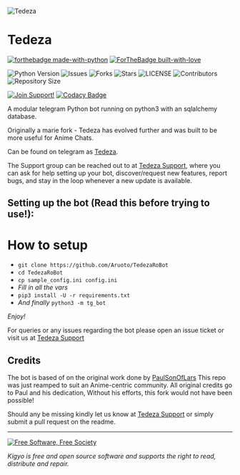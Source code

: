 ![Tedeza](https://telegra.ph/file/fdcf54623b142ac333217.jpg)
# Tedeza

[![forthebadge made-with-python](http://ForTheBadge.com/images/badges/made-with-python.svg)](https://www.python.org/)
[![ForTheBadge built-with-love](http://ForTheBadge.com/images/badges/built-with-love.svg)](https://GitHub.com/Dank-del/)</br>


![Python Version](https://img.shields.io/badge/python-3.8-green?style=for-the-badge&logo=appveyor)
![Issues](https://img.shields.io/github/issues/Aruoto/TedezaRoBot?style=for-the-badge&logo=appveyor)
![Forks](https://img.shields.io/github/forks/Aruoto/TedezaRoBot?style=for-the-badge&logo=appveyor)
![Stars](https://img.shields.io/github/stars/Aruoto/TedezaRoBot?style=for-the-badge&logo=appveyor)
![LICENSE](https://img.shields.io/github/license/Aruoto/TedezaRoBot?style=for-the-badge&logo=appveyor)
![Contributors](https://img.shields.io/github/contributors/Aruoto/TedezaRoBot?style=for-the-badge&logo=appveyor)
![Repository Size](https://img.shields.io/github/repo-size/Aruoto/TedezaRoBot?style=for-the-badge&logo=appveyor)</br>


[![Join Support!](https://img.shields.io/badge/Support%20Chat-Tedeza-red)](https://t.me/TedezaSupportChat)
[![Codacy Badge](https://app.codacy.com/project/badge/Grade/cfb691a93a064d9ea753ef2b5fccf797)](https://www.codacy.com/manual/Dank-del/EnterpriseALRobot?utm_source=github.com&amp;utm_medium=referral&amp;utm_content=Dank-del/EnterpriseALRobot&amp;utm_campaign=Badge_Grade)


A modular telegram Python bot running on python3 with an sqlalchemy database.

Originally a marie fork - Tedeza has evolved further and was built to be more useful for Anime Chats.

Can be found on telegram as [Tedeza](https://t.me/Tedeza_Bot).

The Support group can be reached out to at [Tedeza Support](https://t.me/TedezaSupportChat), where you can ask for help setting up your bot, discover/request new features, report bugs, and stay in the loop whenever a new update is available.



## Setting up the bot (Read this before trying to use!):


# How to setup

- `git clone https://github.com/Aruoto/TedezaRoBot`
- `cd TedezaRoBot`
- `cp sample_config.ini config.ini`
- *Fill in all the vars*
- `pip3 install -U -r requirements.txt`
- *And finally* `python3 -m tg_bot`

*Enjoy!*


For queries or any issues regarding the bot please open an issue ticket or visit us at [Tedeza Support](https://t.me/TedezaSupportChat)  

## Credits
The bot is based of on the original work done by [PaulSonOfLars](https://github.com/PaulSonOfLars)
This repo was just reamped to suit an Anime-centric community. All original credits go to Paul and his dedication, Without his efforts, this fork would not have been possible!


Should any be missing kindly let us know at [Tedeza Support](https://t.me/TedezaSupportChat) or simply submit a pull request on the readme.


-------------------------------------------------------------------------------------


<a href="http://u.fsf.org/16e"><img src="https://static.fsf.org/nosvn/images/badges/fsfs_icons_red-bg.png" alt="Free Software, Free Society"></a>   

*Kigyo is free and open source software and supports the right to read, distribute and repair.*
